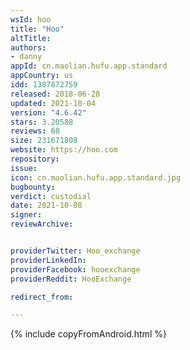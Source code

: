 ```yaml
---
wsId: hoo
title: "Hoo"
altTitle: 
authors:
- danny
appId: cn.maolian.hufu.app.standard
appCountry: us
idd: 1387872759
released: 2018-06-28
updated: 2021-10-04
version: "4.6.42"
stars: 3.20588
reviews: 68
size: 231671808
website: https://hoo.com
repository: 
issue: 
icon: cn.maolian.hufu.app.standard.jpg
bugbounty: 
verdict: custodial
date: 2021-10-08
signer: 
reviewArchive:


providerTwitter: Hoo_exchange
providerLinkedIn: 
providerFacebook: hooexchange
providerReddit: HooExchange

redirect_from:

---
```


{% include copyFromAndroid.html %}
